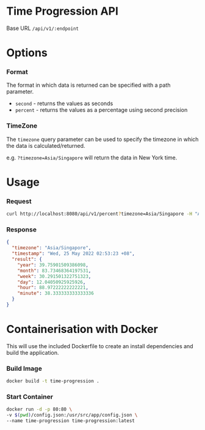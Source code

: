 # Time Progression API

Base URL `/api/v1/:endpoint`

# Options

### **Format**

The format in which data is returned can be specified with a path parameter.

- `second` - returns the values as seconds
- `percent` - returns the values as a percentage using second precision

### **TimeZone**

The `timezone` query parameter can be used to specify the timezone in which the data is calculated/returned.

e.g. `?timezone=Asia/Singapore` will return the data in New York time.

# Usage

### **Request**

```bash
curl http://localhost:8080/api/v1/percent?timezone=Asia/Singapore -H "Accept: application/json"
```

### **Response**

```json
{
  "timezone": "Asia/Singapore",
  "timestamp": "Wed, 25 May 2022 02:53:23 +08",
  "result": {
    "year": 39.75901509386098,
    "month": 83.73468364197531,
    "week": 30.291501322751323,
    "day": 12.04050925925926,
    "hour": 88.97222222222221,
    "minute": 38.333333333333336
  }
}
```

# Containerisation with Docker

This will use the included Dockerfile to create an install dependencies and build the application.

### Build Image

```bash
docker build -t time-progression .
```

### Start Container

```bash
docker run -d -p 80:80 \
-v $(pwd)/config.json:/usr/src/app/config.json \
--name time-progression time-progression:latest
```
